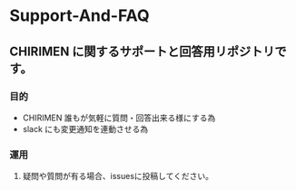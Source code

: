 # Support-And-FAQ

## CHIRIMEN に関するサポートと回答用リポジトリです。

### 目的
- CHIRIMEN 誰もが気軽に質問・回答出来る様にする為
- slack にも変更通知を連動させる為

### 運用
1. 疑問や質問が有る場合、issuesに投稿してください。
